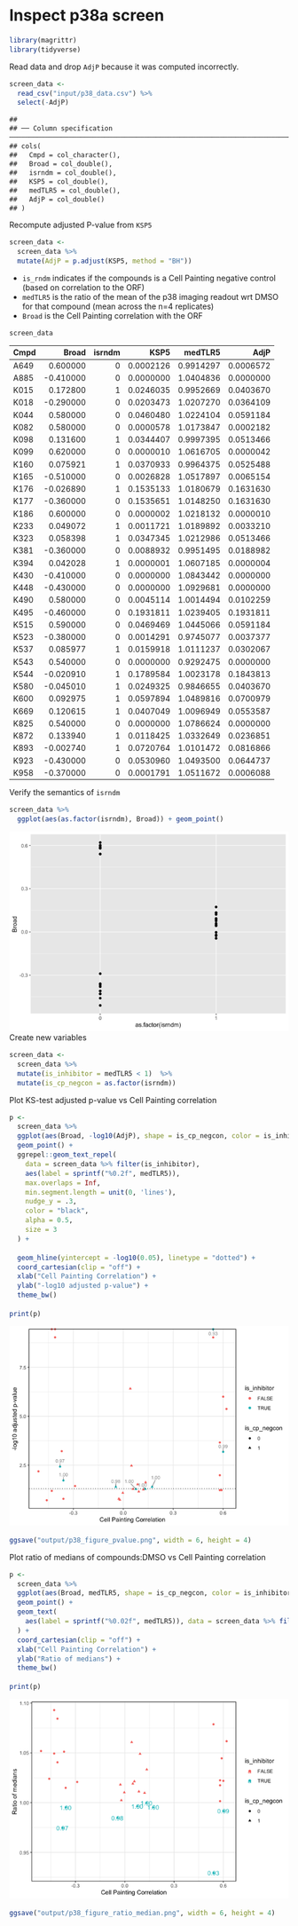 Inspect p38a screen
================

``` r
library(magrittr)
library(tidyverse)
```

Read data and drop `AdjP` because it was computed incorrectly.

``` r
screen_data <- 
  read_csv("input/p38_data.csv") %>%
  select(-AdjP)
```

    ## 
    ## ── Column specification ──────────────────────────────────────────────────────────────────────────────────────────────────────────
    ## cols(
    ##   Cmpd = col_character(),
    ##   Broad = col_double(),
    ##   isrndm = col_double(),
    ##   KSP5 = col_double(),
    ##   medTLR5 = col_double(),
    ##   AdjP = col_double()
    ## )

Recompute adjusted P-value from `KSP5`

``` r
screen_data <-
  screen_data %>%
  mutate(AdjP = p.adjust(KSP5, method = "BH"))
```

-   `is_rndm` indicates if the compounds is a Cell Painting negative
    control (based on correlation to the ORF)
-   `medTLR5` is the ratio of the mean of the p38 imaging readout wrt
    DMSO for that compound (mean across the n=4 replicates)
-   `Broad` is the Cell Painting correlation with the ORF

``` r
screen_data
```

<div class="kable-table">

| Cmpd |     Broad | isrndm |      KSP5 |   medTLR5 |      AdjP |
|:-----|----------:|-------:|----------:|----------:|----------:|
| A649 |  0.600000 |      0 | 0.0002126 | 0.9914297 | 0.0006572 |
| A885 | -0.410000 |      0 | 0.0000000 | 1.0404836 | 0.0000000 |
| K015 |  0.172800 |      1 | 0.0246035 | 0.9952669 | 0.0403670 |
| K018 | -0.290000 |      0 | 0.0203473 | 1.0207270 | 0.0364109 |
| K044 |  0.580000 |      0 | 0.0460480 | 1.0224104 | 0.0591184 |
| K082 |  0.580000 |      0 | 0.0000578 | 1.0173847 | 0.0002182 |
| K098 |  0.131600 |      1 | 0.0344407 | 0.9997395 | 0.0513466 |
| K099 |  0.620000 |      0 | 0.0000010 | 1.0616705 | 0.0000042 |
| K160 |  0.075921 |      1 | 0.0370933 | 0.9964375 | 0.0525488 |
| K165 | -0.510000 |      0 | 0.0026828 | 1.0517897 | 0.0065154 |
| K176 | -0.026890 |      1 | 0.1535133 | 1.0180679 | 0.1631630 |
| K177 | -0.360000 |      0 | 0.1535651 | 1.0148250 | 0.1631630 |
| K186 |  0.600000 |      0 | 0.0000002 | 1.0218132 | 0.0000010 |
| K233 |  0.049072 |      1 | 0.0011721 | 1.0189892 | 0.0033210 |
| K323 |  0.058398 |      1 | 0.0347345 | 1.0212986 | 0.0513466 |
| K381 | -0.360000 |      0 | 0.0088932 | 0.9951495 | 0.0188982 |
| K394 |  0.042028 |      1 | 0.0000001 | 1.0607185 | 0.0000004 |
| K430 | -0.410000 |      0 | 0.0000000 | 1.0843442 | 0.0000000 |
| K448 | -0.430000 |      0 | 0.0000000 | 1.0929681 | 0.0000000 |
| K490 |  0.580000 |      0 | 0.0045114 | 1.0014494 | 0.0102259 |
| K495 | -0.460000 |      0 | 0.1931811 | 1.0239405 | 0.1931811 |
| K515 |  0.590000 |      0 | 0.0469469 | 1.0445066 | 0.0591184 |
| K523 | -0.380000 |      0 | 0.0014291 | 0.9745077 | 0.0037377 |
| K537 |  0.085977 |      1 | 0.0159918 | 1.0111237 | 0.0302067 |
| K543 |  0.540000 |      0 | 0.0000000 | 0.9292475 | 0.0000000 |
| K544 | -0.020910 |      1 | 0.1789584 | 1.0023178 | 0.1843813 |
| K580 | -0.045010 |      1 | 0.0249325 | 0.9846655 | 0.0403670 |
| K600 |  0.092975 |      1 | 0.0597894 | 1.0489816 | 0.0700979 |
| K669 |  0.120615 |      1 | 0.0407049 | 1.0096949 | 0.0553587 |
| K825 |  0.540000 |      0 | 0.0000000 | 1.0786624 | 0.0000000 |
| K872 |  0.133940 |      1 | 0.0118425 | 1.0332649 | 0.0236851 |
| K893 | -0.002740 |      1 | 0.0720764 | 1.0101472 | 0.0816866 |
| K923 | -0.430000 |      0 | 0.0530960 | 1.0493500 | 0.0644737 |
| K958 | -0.370000 |      0 | 0.0001791 | 1.0511672 | 0.0006088 |

</div>

Verify the semantics of `isrndm`

``` r
screen_data %>%
  ggplot(aes(as.factor(isrndm), Broad)) + geom_point()
```

![](1.inspect-p38a-screen_files/figure-gfm/unnamed-chunk-5-1.png)<!-- -->
Create new variables

``` r
screen_data <- 
  screen_data %>% 
  mutate(is_inhibitor = medTLR5 < 1)  %>%
  mutate(is_cp_negcon = as.factor(isrndm))
```

Plot KS-test adjusted p-value vs Cell Painting correlation

``` r
p <-
  screen_data %>%
  ggplot(aes(Broad, -log10(AdjP), shape = is_cp_negcon, color = is_inhibitor)) +
  geom_point() +
  ggrepel::geom_text_repel(
    data = screen_data %>% filter(is_inhibitor),
    aes(label = sprintf("%0.2f", medTLR5)),
    max.overlaps = Inf,
    min.segment.length = unit(0, 'lines'),
    nudge_y = .3,
    color = "black",
    alpha = 0.5,
    size = 3
  ) +
  
  geom_hline(yintercept = -log10(0.05), linetype = "dotted") +
  coord_cartesian(clip = "off") +
  xlab("Cell Painting Correlation") +
  ylab("-log10 adjusted p-value") +
  theme_bw()

print(p)
```

![](1.inspect-p38a-screen_files/figure-gfm/unnamed-chunk-7-1.png)<!-- -->

``` r
ggsave("output/p38_figure_pvalue.png", width = 6, height = 4)
```

Plot ratio of medians of compounds:DMSO vs Cell Painting correlation

``` r
p <- 
  screen_data %>%
  ggplot(aes(Broad, medTLR5, shape = is_cp_negcon, color = is_inhibitor)) + 
  geom_point() + 
  geom_text(
    aes(label = sprintf("%0.02f", medTLR5)), data = screen_data %>% filter(is_inhibitor)
  ) +
  coord_cartesian(clip = "off") +
  xlab("Cell Painting Correlation") +
  ylab("Ratio of medians") + 
  theme_bw()

print(p)
```

![](1.inspect-p38a-screen_files/figure-gfm/unnamed-chunk-8-1.png)<!-- -->

``` r
ggsave("output/p38_figure_ratio_median.png", width = 6, height = 4)
```
